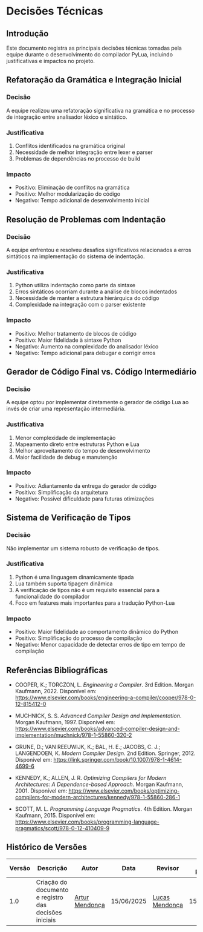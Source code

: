 # Decisões Técnicas

## Introdução
Este documento registra as principais decisões técnicas tomadas pela equipe durante o desenvolvimento do compilador PyLua, incluindo justificativas e impactos no projeto.

## Refatoração da Gramática e Integração Inicial
### Decisão
A equipe realizou uma refatoração significativa na gramática e no processo de integração entre analisador léxico e sintático.

### Justificativa
1. Conflitos identificados na gramática original
2. Necessidade de melhor integração entre lexer e parser
3. Problemas de dependências no processo de build

### Impacto
- Positivo: Eliminação de conflitos na gramática
- Positivo: Melhor modularização do código
- Negativo: Tempo adicional de desenvolvimento inicial

## Resolução de Problemas com Indentação
### Decisão
A equipe enfrentou e resolveu desafios significativos relacionados a erros sintáticos na implementação do sistema de indentação.

### Justificativa
1. Python utiliza indentação como parte da sintaxe
2. Erros sintáticos ocorriam durante a análise de blocos indentados
3. Necessidade de manter a estrutura hierárquica do código
4. Complexidade na integração com o parser existente

### Impacto
- Positivo: Melhor tratamento de blocos de código
- Positivo: Maior fidelidade à sintaxe Python
- Negativo: Aumento na complexidade do analisador léxico
- Negativo: Tempo adicional para debugar e corrigir erros

## Gerador de Código Final vs. Código Intermediário
### Decisão
A equipe optou por implementar diretamente o gerador de código Lua ao invés de criar uma representação intermediária.

### Justificativa
1. Menor complexidade de implementação
2. Mapeamento direto entre estruturas Python e Lua
3. Melhor aproveitamento do tempo de desenvolvimento
4. Maior facilidade de debug e manutenção

### Impacto
- Positivo: Adiantamento da entrega do gerador de código
- Positivo: Simplificação da arquitetura
- Negativo: Possível dificuldade para futuras otimizações

## Sistema de Verificação de Tipos
### Decisão
Não implementar um sistema robusto de verificação de tipos.

### Justificativa
1. Python é uma linguagem dinamicamente tipada
2. Lua também suporta tipagem dinâmica
3. A verificação de tipos não é um requisito essencial para a funcionalidade do compilador
4. Foco em features mais importantes para a tradução Python-Lua

### Impacto
- Positivo: Maior fidelidade ao comportamento dinâmico do Python
- Positivo: Simplificação do processo de compilação
- Negativo: Menor capacidade de detectar erros de tipo em tempo de compilação

## Referências Bibliográficas

- COOPER, K.; TORCZON, L. *Engineering a Compiler*. 3rd Edition. Morgan Kaufmann, 2022. Disponível em: <https://www.elsevier.com/books/engineering-a-compiler/cooper/978-0-12-815412-0>

- MUCHNICK, S. S. *Advanced Compiler Design and Implementation*. Morgan Kaufmann, 1997. Disponível em: <https://www.elsevier.com/books/advanced-compiler-design-and-implementation/muchnick/978-1-55860-320-2>

- GRUNE, D.; VAN REEUWIJK, K.; BAL, H. E.; JACOBS, C. J.; LANGENDOEN, K. *Modern Compiler Design*. 2nd Edition. Springer, 2012. Disponível em: <https://link.springer.com/book/10.1007/978-1-4614-4699-6>

- KENNEDY, K.; ALLEN, J. R. *Optimizing Compilers for Modern Architectures: A Dependence-based Approach*. Morgan Kaufmann, 2001. Disponível em: <https://www.elsevier.com/books/optimizing-compilers-for-modern-architectures/kennedy/978-1-55860-286-1>

- SCOTT, M. L. *Programming Language Pragmatics*. 4th Edition. Morgan Kaufmann, 2015. Disponível em: <https://www.elsevier.com/books/programming-language-pragmatics/scott/978-0-12-410409-9>

## Histórico de Versões

| Versão | Descrição | Autor | Data | Revisor | Data Revisão |
|--------|-----------|-------|------|---------|--------------|
| 1.0 | Criação do documento e registro das decisões iniciais | [Artur Mendonça](https://github.com/ArtyMend07) | 15/06/2025 | [Lucas Mendonça](https://github.com/lucasarruda9) | 15/06/2025 |